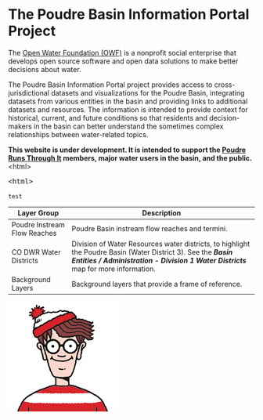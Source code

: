 # The Poudre Basin Information Portal Project #
The [Open Water Foundation (OWF)](https://openwaterfoundation.org) is a nonprofit social enterprise that develops open source software and open data solutions to make better decisions about water.

The Poudre Basin
Information Portal project provides access to cross-jurisdictional datasets and visualizations for the Poudre Basin, integrating datasets from various entities in the basin and providing links to additional datasets and resources. The information is intended to provide context for historical, current, and future conditions so that residents and decision-makers in the basin can better understand the sometimes complex relationships between water-related topics.

**This website is under development. It is intended to support the [Poudre Runs Through It](https://watercenter.colostate.edu/prti/) members, major water users in the basin, and the public.**
&lt;html&gt;
<pre>&lt;html&gt;</pre>
    test


| Layer Group | Description |
| -- | -- |
| Poudre Instream Flow Reaches | Poudre Basin instream flow reaches and termini. |
| CO DWR Water Districts | Division of Water Resources water districts, to highlight the Poudre Basin (Water District 3).  See the ***Basin Entities / Administration - Division 1 Water Districts*** map for more information. |
| Background Layers | Background layers that provide a frame of reference. |

![Waldo About](../img/waldo.png)